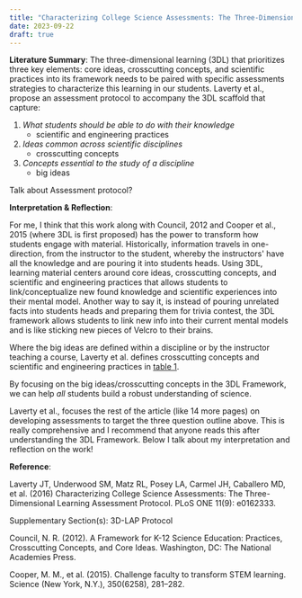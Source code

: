 ```yaml
---
title: "Characterizing College Science Assessments: The Three-Dimensional Learning Assessment Protocol"
date: 2023-09-22
draft: true
---
```



**Literature Summary**: The three-dimensional learning (3DL) that prioritizes three key elements: core ideas, crosscutting concepts, and scientific practices into its framework needs to be paired with specific assessments strategies to characterize this learning in our students. Laverty et al., propose an assessment protocol to accompany the 3DL scaffold that capture:

1. *What students should be able to do with their knowledge* 
    - scientific and engineering practices
2. *Ideas common across scientific disciplines* 
    - crosscutting concepts
3. *Concepts essential to the study of a discipline* 
    - big ideas

Talk about Assessment protocol?


**Interpretation & Reflection**:

For me, I think that this work along with Council, 2012 and Cooper et al., 2015 (where 3DL is first proposed) has the power to transform how students engage with material. Historically, information travels in one-direction, from the instructor to the student, whereby the instructors' have all the knowledge and are pouring it into students heads. Using 3DL, learning material centers around core ideas, crosscutting concepts, and scientific and engineering practices that allows students to link/conceptualize new found knowledge and scientific experiences into their mental model. Another way to say it, is instead of pouring unrelated facts into students heads and preparing them for trivia contest, the 3DL framework allows students to link new info into their current mental models and is like sticking new pieces of Velcro to their brains. 

Where the big ideas are defined within a discipline or by the instructor teaching a course, Laverty et al. 
defines crosscutting concepts and scientific and engineering practices in [table 1](3DLAP_Table1.pdf). 


By focusing on the big ideas/crosscutting concepts in the 3DL Framework, we can help *all* students build a robust understanding of science.

Laverty et al., focuses the rest of the article (like 14 more pages) on developing assessments to target the three question outline above. This is really comprehensive and I recommend that anyone reads this after understanding the 3DL Framework. Below I talk about my interpretation and reflection on the work! 

**Reference**: 

Laverty JT, Underwood SM, Matz RL, Posey LA, Carmel JH, Caballero MD, et al. (2016) Characterizing College Science Assessments: The Three-Dimensional Learning Assessment Protocol. PLoS ONE 11(9): e0162333. 

Supplementary Section(s): 3D-LAP Protocol 

Council, N. R. (2012). A Framework for K-12 Science Education: Practices, Crosscutting Concepts, and Core Ideas. Washington, DC: The National Academies Press.

Cooper, M. M., et al. (2015). Challenge faculty to transform STEM learning. Science (New York, N.Y.), 350(6258), 281–282. 